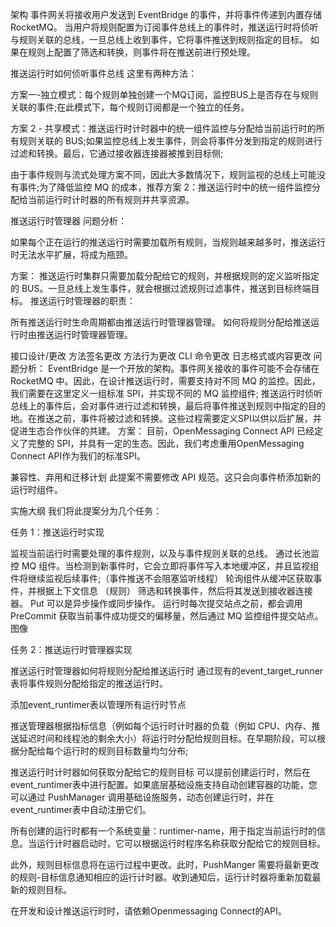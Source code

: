 架构
事件网关将接收用户发送到 EventBridge 的事件，并将事件传递到内置存储 RocketMQ。
当用户将规则配置为订阅事件总线上的事件时，推送运行时将侦听与规则关联的总线，一旦总线上收到事件，它将事件推送到规则指定的目标。
如果在规则上配置了筛选和转换，则事件将在推送前进行预处理。

推送运行时如何侦听事件总线
这里有两种方法：

方案一-独立模式：每个规则单独创建一个MQ订阅，监控BUS上是否存在与规则关联的事件;在此模式下，每个规则订阅都是一个独立的任务。

方案 2 - 共享模式：推送运行时计时器中的统一组件监控与分配给当前运行时的所有规则关联的 BUS;如果监控总线上发生事件，则会将事件分发到指定的规则进行过滤和转换。最后，它通过接收器连接器被推到目标侧;

由于事件规则与流式处理方案不同，因此大多数情况下，规则监视的总线上可能没有事件;为了降低监控 MQ 的成本，推荐方案 2：推送运行时中的统一组件监控分配给当前运行时计时器的所有规则并共享资源。

推送运行时管理器
问题分析：

如果每个正在运行的推送运行时需要加载所有规则，当规则越来越多时，推送运行时无法水平扩展，将成为瓶颈。

方案：
推送运行时集群只需要加载分配给它的规则，并根据规则的定义监听指定的 BUS。一旦总线上发生事件，就会根据过滤规则过滤事件，推送到目标终端目标。
推送运行时管理器的职责：

所有推送运行时生命周期都由推送运行时管理器管理。
如何将规则分配给推送运行时由推送运行时管理器管理。

接口设计/更改
方法签名更改
方法行为更改 
CLI 命令更改
日志格式或内容更改 
问题分析：
EventBridge 是一个开放的架构。事件网关接收的事件可能不会存储在 RocketMQ 中。因此，在设计推送运行时，需要支持对不同 MQ 的监控。因此，我们需要在这里定义一组标准 SPI，并实现不同的 MQ 监控组件;
推送运行时侦听总线上的事件后，会对事件进行过滤和转换，最后将事件推送到规则中指定的目的地。在推送之前，事件将被过滤和转换。这些过程需要定义SPI以供以后扩展，并促进生态合作伙伴的共建。
方案： 目前，OpenMessaging Connect API 已经定义了完整的 SPI，并具有一定的生态。因此，我们考虑重用OpenMessaging Connect API作为我们的标准SPI。

兼容性、弃用和迁移计划
此提案不需要修改 API 规范。这只会向事件桥添加新的运行时组件。

实施大纲
我们将此提案分为几个任务：

任务 1：推送运行时实现

监视当前运行时需要处理的事件规则，以及与事件规则关联的总线。
通过长池监控 MQ 组件。当检测到新事件时，它会立即将事件写入本地缓冲区，并且监视组件将继续监视后续事件;（事件推送不会阻塞监听线程）
轮询组件从缓冲区获取事件，并根据上下文信息 （规则） 筛选和转换事件，然后将其发送到接收器连接器。
Put 可以是异步操作或同步操作。
运行时每次提交站点之前，都会调用 PreCommit 获取当前事件成功提交的偏移量，然后通过 MQ 监控组件提交站点。
图像

任务 2：推送运行时管理器实现

推送运行时管理器如何将规则分配给推送运行时
通过现有的event_target_runner表将事件规则分配给指定的推送运行时。

添加event_runtimer表以管理所有运行时节点

推送管理器根据指标信息（例如每个运行时计时器的负载（例如 CPU、内存、推送延迟时间和线程池的剩余大小）将运行时分配给规则目标。在早期阶段，可以根据分配给每个运行时的规则目标数量均匀分布;

推送运行时计时器如何获取分配给它的规则目标
可以提前创建运行时，然后在event_runtimer表中进行配置。如果底层基础设施支持自动创建容器的功能，您可以通过 PushManager 调用基础设施服务，动态创建运行时，并在event_runtimer表中自动注册它们。

所有创建的运行时都有一个系统变量：runtimer-name，用于指定当前运行时的信息。当运行计时器启动时，它可以根据运行时程序名称获取分配给它的规则目标。

此外，规则目标信息将在运行过程中更改。此时，PushManger 需要将最新更改的规则-目标信息通知相应的运行计时器。收到通知后，运行计时器将重新加载最新的规则目标。

在开发和设计推送运行时时，请依赖Openmessaging Connect的API。